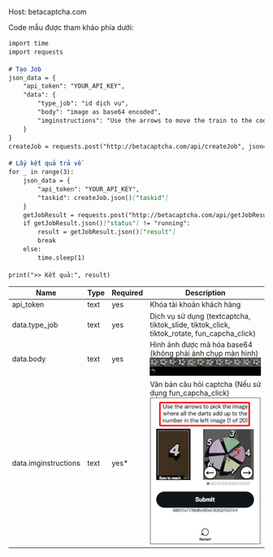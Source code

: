 Host: betacaptcha.com

Code mẫu được tham khảo phía dưới:

```markdown
import time
import requests

# Tạo Job
json_data = {
    "api_token": "YOUR_API_KEY",
    "data": {
        "type_job": "id dịch vụ",
        "body": "image as base64 encoded",
        "imginstructions": "Use the arrows to move the train to the coordinates indicated in the left image"
    }
}
createJob = requests.post("http://betacaptcha.com/api/createJob", json=json_data)

# Lấy kết quả trả về
for _ in range(3):
    json_data = {
        "api_token": "YOUR_API_KEY",
        "taskid": createJob.json()["taskid"]
    }
    getJobResult = requests.post("http://betacaptcha.com/api/getJobResult", json=json_data)
    if getJobResult.json()["status"] != "running":
        result = getJobResult.json()["result"]
        break
    else:
        time.sleep(1)

print(">> Kết quả:", result)
```

| Name | Type | Required | Description |
|----------|----------|----------|----------|
| api_token | text | yes | Khóa tài khoản khách hàng |
| data.type_job | text | yes | Dịch vụ sử dụng (textcaptcha, tiktok_slide, tiktok_click, tiktok_rotate, fun_capcha_click) |
| data.body | text | yes | Hình ảnh được mã hóa base64 (không phải ảnh chụp màn hình) ![data.body](https://github.com/rad744471/solve_captcha/blob/main/image/funcaptcha.jpg?raw=true)|
| data.imginstructions | text | yes* | Văn bản câu hỏi captcha (Nếu sử dụng fun_capcha_click) ![data.imginstructions](https://github.com/rad744471/solve_captcha/blob/main/image/imginstructions.jpg?raw=true)|

